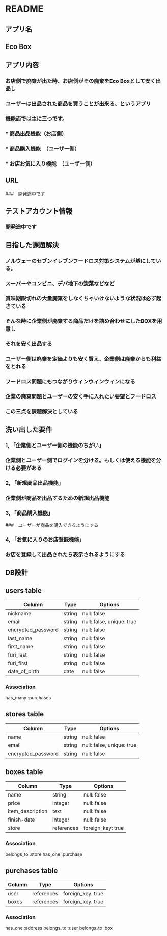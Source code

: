 # README

## アプリ名 
## Eco Box

## アプリ内容
### お店側で廃棄が出た時、お店側がその廃棄をEco Boxとして安く出品し
### ユーザーは出品された商品を買うことが出来る、というアプリ
### 機能面では主に三つです。
### * 商品出品機能（お店側）
### * 商品購入機能　（ユーザー側）
### * お店お気に入り機能　（ユーザー側）

## URL
###　開発途中です

## テストアカウント情報
### 開発途中です

## 目指した課題解決
### ノルウェーのセブンイレブンフードロス対策システムが基にしている。

### スーパーやコンビニ、デパ地下の惣菜などなど
### 賞味期限切れの大量廃棄をしなくちゃいけないような状況は必ず起きている
### そんな時に企業側が廃棄する商品だけを詰め合わせにしたBOXを用意し
### それを安く出品する
### ユーザー側は廃棄を定価よりも安く買え、企業側は廃棄からも利益をとれる
### フードロス問題にもつながりウィンウィンウィンになる

### 企業の廃棄問題とユーザーの安く手に入れたい要望とフードロス
### この三点を課題解決としている

## 洗い出した要件

### 1, 「企業側とユーザー側の機能のちがい」 
### 企業側とユーザー側でログインを分ける。もしくは使える機能を分ける必要がある

### 2, 「新規商品出品機能」 
### 企業側が商品を出品するための新規出品機能

### 3, 「商品購入機能」
###　ユーザーが商品を購入できるようにする

### 4, 「お気に入りのお店登録機能」
### お店を登録して出品されたら表示されるようにする



## DB設計
## users table
|Column             |Type       |Options                   |
|-------------------|-----------|--------------------------|
|nickname           |string     |null: false               |
|email              |string     |null: false, unique: true |
|encrypted_password |string     |null: false               |
|last_name          |string     |null: false               |
|first_name         |string     |null: false               |
|furi_last          |string     |null: false               |
|furi_first         |string     |null: false               |
|date_of_birth      |date       |null: false               |


### Association
has_many :purchases

## stores table
|Column             |Type       |Options                   |
|-------------------|-----------|--------------------------|
|name               |string     |null: false               |
|email              |string     |null: false, unique: true |
|encrypted_password |string     |null: false               |


## boxes table
|Column           |Type            |Options                               |
|-----------------|--------------- |--------------------------------------|
|name             |string          |null: false                           |
|price            |integer         |null: false                           |
|item_description |text            |null: false                           |
|finish-date      |integer         |null: false                           |
|store            |references      |foreign_key: true                     |

### Association
belongs_to :store
has_one :purchase

## purchases table
|Column    |Type       |Options           |
|--------- |-----------|------------------|
|user      |references |foreign_key: true |
|boxes      |references |foreign_key: true |

### Association
has_one :address
belongs_to :user
belongs_to :box